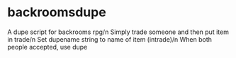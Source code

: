 # backroomsdupe
A dupe script for backrooms rpg/n
Simply trade someone and then put item in trade/n
Set dupename string to name of item (intrade)/n
When both people accepted, use dupe
